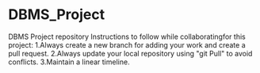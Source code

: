 # DBMS_Project
DBMS Project repository
Instructions to follow while collaboratingfor this project:
1.Always create a new branch for adding your work and create a pull request.
2.Always update your local repository using "git Pull" to avoid conflicts.
3.Maintain a linear timeline.

